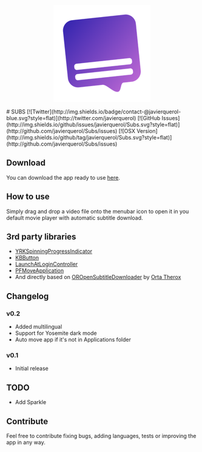 <p align="center">
  <img src="https://raw.githubusercontent.com/JavierQuerol/Subs/master/Subs/Images.xcassets/AppIcon.appiconset/Icon_128x128@2x.png" alt="Subs" title="Subs">
</p>
# SUBS
[![Twitter](http://img.shields.io/badge/contact-@javierquerol-blue.svg?style=flat)](http://twitter.com/javierquerol)
[![GitHub Issues](http://img.shields.io/github/issues/javierquerol/Subs.svg?style=flat)](http://github.com/javierquerol/Subs/issues)
[![OSX Version](http://img.shields.io/github/tag/javierquerol/Subs.svg?style=flat)](http://github.com/javierquerol/Subs/issues)

## Download
You can download the app ready to use [here](http://javierquerol.es/subs).

## How to use
Simply drag and drop a video file onto the menubar icon to open it in you default movie player with automatic subtitle download.

## 3rd party libraries
- [YRKSpinningProgressIndicator](https://github.com/kelan/yrk-spinning-progress-indicator)
- [KBButton](https://github.com/kwbock/KBButton)
- [LaunchAtLoginController](https://github.com/Mozketo/LaunchAtLoginController)
- [PFMoveApplication](https://github.com/potionfactory/LetsMove)
- And directly based on [OROpenSubtitleDownloader](https://github.com/orta/OROpenSubtitleDownloader) by [Orta Therox](https://github.com/orta)

## Changelog
### v0.2
- Added multilingual
- Support for Yosemite dark mode
- Auto move app if it's not in Applications folder

### v0.1
- Initial release

## TODO
- Add Sparkle


## Contribute
Feel free to contribute fixing bugs, adding languages, tests or improving the app in any way.
